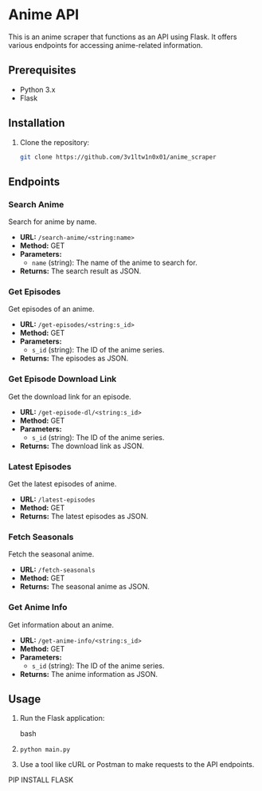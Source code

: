 # Anime API

This is an anime scraper that functions as an API using Flask. It offers various endpoints for accessing anime-related information.

## Prerequisites

- Python 3.x
- Flask

## Installation

1. Clone the repository:

   ```bash
   git clone https://github.com/3v1ltw1n0x01/anime_scraper
   ```

Endpoints
---------

### Search Anime

Search for anime by name.

-   **URL:** `/search-anime/<string:name>`
-   **Method:** GET
-   **Parameters:**
    -   `name` (string): The name of the anime to search for.
-   **Returns:** The search result as JSON.

### Get Episodes

Get episodes of an anime.

-   **URL:** `/get-episodes/<string:s_id>`
-   **Method:** GET
-   **Parameters:**
    -   `s_id` (string): The ID of the anime series.
-   **Returns:** The episodes as JSON.

### Get Episode Download Link

Get the download link for an episode.

-   **URL:** `/get-episode-dl/<string:s_id>`
-   **Method:** GET
-   **Parameters:**
    -   `s_id` (string): The ID of the anime series.
-   **Returns:** The download link as JSON.

### Latest Episodes

Get the latest episodes of anime.

-   **URL:** `/latest-episodes`
-   **Method:** GET
-   **Returns:** The latest episodes as JSON.

### Fetch Seasonals

Fetch the seasonal anime.

-   **URL:** `/fetch-seasonals`
-   **Method:** GET
-   **Returns:** The seasonal anime as JSON.

### Get Anime Info

Get information about an anime.

-   **URL:** `/get-anime-info/<string:s_id>`
-   **Method:** GET
-   **Parameters:**
    -   `s_id` (string): The ID of the anime series.
-   **Returns:** The anime information as JSON.

Usage
-----

1.  Run the Flask application:

    bash

1.  ```
    python main.py
    ```

2.  Use a tool like cURL or Postman to make requests to the API endpoints.

PIP INSTALL FLASK
